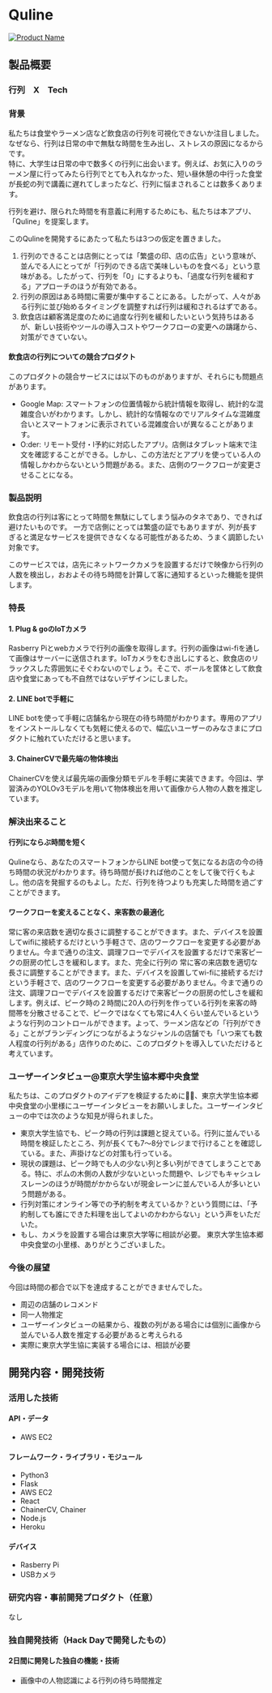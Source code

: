 # Quline

[![Product Name](image.png)](https://www.youtube.com/watch?v=G5rULR53uMk)

## 製品概要
### 行列　X　Tech

### 背景
私たちは食堂やラーメン店など飲食店の行列を可視化できないか注目しました。なぜなら、行列は日常の中で無駄な時間を生み出し、ストレスの原因になるからです。  
特に、大学生は日常の中で数多くの行列に出会います。例えば、お気に入りのラーメン屋に行ってみたら行列でとても入れなかった、短い昼休憩の中行った食堂が長蛇の列で講義に遅れてしまったなど、行列に悩まされることは数多くあります。
  
行列を避け、限られた時間を有意義に利用するためにも、私たちは本アプリ、「Quline」を提案します。  

このQulineを開発するにあたって私たちは3つの仮定を置きました。
　　
1. 行列のできることは店側にとっては「繁盛の印、店の広告」という意味が、並んでる人にとってが「行列のできる店で美味しいものを食べる」という意味がある。したがって、行列を「0」にするよりも、「過度な行列を緩和する」アプローチのほうが有効である。
2. 行列の原因はある時間に需要が集中することにある。したがって、人々がある行列に並び始めるタイミングを調整すれば行列は緩和されるはずである。
3. 飲食店は顧客満足度のために過度な行列を緩和したいという気持ちはあるが、新しい技術やツールの導入コストやワークフローの変更への躊躇から、対策ができていない。

#### 飲食店の行列についての競合プロダクト
このプロダクトの競合サービスには以下のものがありますが、それらにも問題点があります。
* Google Map: スマートフォンの位置情報から統計情報を取得し、統計的な混雑度合いがわかります。しかし、統計的な情報なのでリアルタイムな混雑度合いとスマートフォンに表示されている混雑度合いが異なることがあります。
* O:der: リモート受付・l予約に対応したアプリ。店側はタブレット端末で注文を確認することができる。しかし、この方法だとアプリを使っている人の情報しかわからないという問題がある。また、店側のワークフローが変更させることになる。

### 製品説明
飲食店の行列は客にとって時間を無駄にしてしまう悩みのタネであり、できれば避けたいものです。
一方で店側にとっては繁盛の証でもありますが、列が長すぎると満足なサービスを提供できなくなる可能性があるため、うまく調節したい対象です。

このサービスでは，店先にネットワークカメラを設置するだけで映像から行列の人数を検出し，おおよその待ち時間を計算して客に通知するといった機能を提供します。

### 特長

#### 1. Plug & goのIoTカメラ
Rasberry Piとwebカメラで行列の画像を取得します。行列の画像はwi-fiを通して画像はサーバーに送信されます。IoTカメラをむき出しにすると、飲食店のリラックスした雰囲気にそぐわないのでしょう。そこで、ボールを筐体として飲食店や食堂にあっても不自然ではないデザインにしました。

#### 2. LINE botで手軽に
LINE botを使って手軽に店舗名から現在の待ち時間がわかります。専用のアプリをインストールしなくても気軽に使えるので、幅広いユーザーのみなさまにプロダクトに触れていただけると思います。

#### 3. ChainerCVで最先端の物体検出
ChainerCVを使えば最先端の画像分類モデルを手軽に実装できます。今回は、学習済みのYOLOv3モデルを用いて物体検出を用いて画像から人物の人数を推定しています。

### 解決出来ること

#### 行列にならぶ時間を短く
Qulineなら、あなたのスマートフォンからLINE bot使って気になるお店の今の待ち時間の状況がわかります。待ち時間が長ければ他のことをして後で行くもよし。他の店を発掘するのもよし。ただ、行列を待つよりも充実した時間を過ごすことができます。

#### ワークフローを変えることなく、来客数の最適化

常に客の来店数を適切な長さに調整することができます。また、デバイスを設置してwifiに接続するだけという手軽さで、店のワークフローを変更する必要がありません。今まで通りの注文、調理フローでデバイスを設置するだけで来客ピークの厨房の忙しさを緩和します。また、完全に行列の
常に客の来店数を適切な長さに調整することができます。また、デバイスを設置してwi-fiに接続するだけという手軽さで、店のワークフローを変更する必要がありません。今まで通りの注文、調理フローでデバイスを設置するだけで来客ピークの厨房の忙しさを緩和します。例えば、ピーク時の２時間に20人の行列を作っている行列を来客の時間帯を分散させることで、ピークではなくても常に4人くらい並んでいるというような行列のコントロールができます。よって、ラーメン店などの「行列ができる」ことがブランディングにつながるようなジャンルの店舗でも「いつ来ても数人程度の行列がある」店作りのために、このプロダクトを導入していただけると考えています。

### ユーザーインタビュー@東京大学生協本郷中央食堂
私たちは、このプロダクトのアイデアを検証するために、東京大学生協本郷中央食堂の小里様にユーザーインタビューをお願いしました。ユーザーインタビューの中では次のような知見が得られました。
- 東京大学生協でも、ピーク時の行列は課題と捉えている。行列に並んでいる時間を検証したところ、列が長くても7〜8分でレジまで行けることを確認している。また、声掛けなどの対策も行っている。
- 現状の課題は、ピーク時でも人の少ない列と多い列ができてしまうことである。特に、ポムの木側の人数が少ないといった問題や、レジでもキャシュレスレーンのほうが時間がかからないが現金レーンに並んでいる人が多いという問題がある。
- 行列対策にオンライン等での予約制を考えているか？という質問には、「予約制しても誰にできた料理を出してよいのかわからない」という声をいただいた。
- もし、カメラを設置する場合は東京大学等に相談が必要。
東京大学生協本郷中央食堂の小里様、ありがとうございました。

### 今後の展望
今回は時間の都合で以下を達成することができませんでした。
- 周辺の店舗のレコメンド 
- 同一人物推定
- ユーザーインタビューの結果から、複数の列がある場合には個別に画像から並んでいる人数を推定する必要があると考えられる
- 実際に東京大学生協に実装する場合には、相談が必要


## 開発内容・開発技術
### 活用した技術
#### API・データ
- AWS EC2

#### フレームワーク・ライブラリ・モジュール
* Python3 
* Flask 
* AWS EC2 
* React 
* ChainerCV, Chainer
* Node.js
* Heroku

#### デバイス
* Rasberry Pi 
* USBカメラ

### 研究内容・事前開発プロダクト（任意）
なし

### 独自開発技術（Hack Dayで開発したもの）
#### 2日間に開発した独自の機能・技術
* 画像中の人物認識による行列の待ち時間推定

